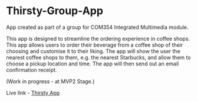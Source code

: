# Thirsty-Group-App
App created as part of a group for COM354 Integrated Multimedia module. 

This app is designed to streamline the ordering experience in coffee shops. This app allows users to order their beverage from a coffee shop of their choosing and customise it to their liking. The app will show the user the nearest coffee shops to them, e.g. the nearest Starbucks, and allow them to choose a pickup location and time. The app will then send out an email confirmation receipt.

(Work in progress - at MVP2 Stage.)

Live link - <a href="http://scm.ulster.ac.uk/~B00664007/myworkspace/year2/com354/MVP2/">Thirsty App</a>
